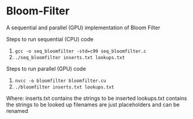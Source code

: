 # Bloom-Filter
A sequential and parallel (GPU) implementation of Bloom Filter

Steps to run sequential (CPU) code

1. `gcc -o seq_bloomfilter -std=c99 seq_bloomfilter.c `
2. `./seq_bloomfilter inserts.txt lookups.txt`

Steps to run parallel (GPU) code

1. `nvcc -o bloomfilter bloomfilter.cu`
2. `./bloomfilter inserts.txt lookups.txt`

Where:
inserts.txt contains the strings to be inserted
lookups.txt contains the strings to be looked up
filenames are just placeholders and can be renamed
